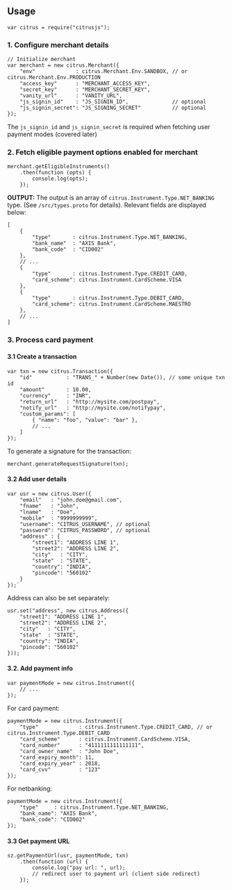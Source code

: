 ## Usage

```
var citrus = require("citrusjs");
```

### 1. Configure merchant details

```
// Initialize merchant
var merchant = new citrus.Merchant({
    "env"             : citrus.Merchant.Env.SANDBOX, // or citrus.Merchant.Env.PRODUCTION
    "access_key"      : "MERCHANT_ACCESS_KEY",
    "secret_key"      : "MERCHANT_SECRET_KEY",
    "vanity_url"      : "VANITY_URL",
    "js_signin_id"    : "JS_SIGNIN_ID",              // optional
    "js_signin_secret": "JS_SIGNING_SECRET"          // optional
});
```

The `js_signin_id` and `js_signin_secret` is required when fetching user payment modes (covered later)

### 2. Fetch eligible payment options enabled for merchant

```
merchant.getEligibleInstruments()
    .then(function (opts) {
        console.log(opts);
    });
```

**OUTPUT:**
The output is an array of `citrus.Instrument.Type.NET_BANKING` type. (See `/src/types.proto` for details).
Relevant fields are displayed below:

```
[
    {
        "type"       : citrus.Instrument.Type.NET_BANKING,
        "bank_name"  : "AXIS Bank",
        "bank_code"  : "CID002"
    },
    // ...
    {
        "type"       : citrus.Instrument.Type.CREDIT_CARD,
        "card_scheme": citrus.Instrument.CardScheme.VISA
    },
    {
        "type"       : citrus.Instrument.Type.DEBIT_CARD,
        "card_scheme": citrus.Instrument.CardScheme.MAESTRO
    },
    // ...
]
```

### 3. Process card payment

#### 3.1 Create a transaction

```
var txn = new citrus.Transaction({
    "id"           : "TRANS_" + Number(new Date()), // some unique txn id
    "amount"       : 10.00,
    "currency"     : "INR",
    "return_url"   : "http://mysite.com/postpay",
    "notify_url"   : "http://mysite.com/notifypay",
    "custom_params": [
        { "name": "foo", "value": "bar" },
        // ...
    ]
});
```

To generate a signature for the transaction:

```
merchant.generateRequestSignature(txn);
```

#### 3.2 Add user details

```
var usr = new citrus.User({
    "email"   : "john.doe@gmail.com",
    "fname"   : "John",
    "lname"   : "Doe",
    "mobile"  : "9999999999",
    "username": "CITRUS_USERNAME", // optional
    "password": "CITRUS_PASSWORD", // optional
    "address" : {
        "street1": "ADDRESS LINE 1",
        "street2": "ADDRESS LINE 2",
        "city"   : "CITY",
        "state"  : "STATE",
        "country": "INDIA",
        "pincode": "560102"
    }
});`
```

Address can also be set separately:

```
usr.set("address", new citrus.Address({
    "street1": "ADDRESS LINE 1",
    "street2": "ADDRESS LINE 2",
    "city"   : "CITY",
    "state"  : "STATE",
    "country": "INDIA",
    "pincode": "560102"
}));
```

#### 3.2. Add payment info

```
var paymentMode = new citrus.Instrument({
    // ...
});
```

For card payment:

```
paymentMode = new citrus.Instrument({
    "type"             : citrus.Instrument.Type.CREDIT_CARD, // or citrus.Instrument.Type.DEBIT_CARD
    "card_scheme"      : citrus.Instrument.CardScheme.VISA,
    "card_number"      : "4111111111111111",
    "card_owner_name"  : "John Doe",
    "card_expiry_month": 11,
    "card_expiry_year" : 2018,
    "card_cvv"         : "123"
});
```

For netbanking:

```
paymentMode = new citrus.Instrument({
    "type"     : citrus.Instrument.Type.NET_BANKING,
    "bank_name": "AXIS Bank",
    "bank_code": "CID002"
});
```

#### 3.3 Get payment URL

```
sz.getPaymentUrl(usr, paymentMode, txn)
    .then(function (url) {
        console.log("pay url: ", url);
        // redirect user to payment url (client side redirect)
    });
```
